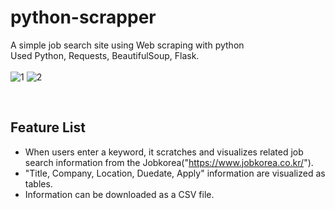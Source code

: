 # python-scrapper

A simple job search site using Web scraping with python  
Used Python, Requests, BeautifulSoup, Flask.  
<br/>
![1](https://user-images.githubusercontent.com/71063574/152183553-d31dddaa-2548-4cd6-98ff-e3bf22dbd4f6.jpg)
![2](https://user-images.githubusercontent.com/71063574/152183568-1a4589b5-e7b8-4c0f-9f5b-ee8e03f1df57.jpg)

<br/>

## Feature List

- When users enter a keyword, it scratches and visualizes related job search information from the Jobkorea("https://www.jobkorea.co.kr/").
- "Title, Company, Location, Duedate, Apply" information are visualized as tables.
- Information can be downloaded as a CSV file.
